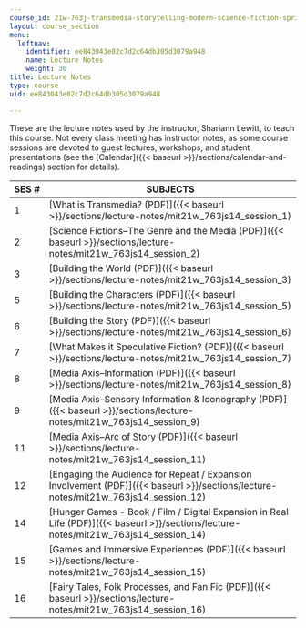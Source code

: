 ```yaml
---
course_id: 21w-763j-transmedia-storytelling-modern-science-fiction-spring-2014
layout: course_section
menu:
  leftnav:
    identifier: ee843043e02c7d2c64db305d3079a948
    name: Lecture Notes
    weight: 30
title: Lecture Notes
type: course
uid: ee843043e02c7d2c64db305d3079a948

---
```


These are the lecture notes used by the instructor, Shariann Lewitt, to teach this course. Not every class meeting has instructor notes, as some course sessions are devoted to guest lectures, workshops, and student presentations (see the [Calendar]({{< baseurl >}}/sections/calendar-and-readings) section for details).

| SES # | SUBJECTS |
| --- | --- |
| 1 | [What is Transmedia? (PDF)]({{< baseurl >}}/sections/lecture-notes/mit21w_763js14_session_1) |
| 2 | [Science Fictions–The Genre and the Media (PDF)]({{< baseurl >}}/sections/lecture-notes/mit21w_763js14_session_2) |
| 3 | [Building the World (PDF)]({{< baseurl >}}/sections/lecture-notes/mit21w_763js14_session_3) |
| 5 | [Building the Characters (PDF)]({{< baseurl >}}/sections/lecture-notes/mit21w_763js14_session_5) |
| 6 | [Building the Story (PDF)]({{< baseurl >}}/sections/lecture-notes/mit21w_763js14_session_6) |
| 7 | [What Makes it Speculative Fiction? (PDF)]({{< baseurl >}}/sections/lecture-notes/mit21w_763js14_session_7) |
| 8 | [Media Axis–Information (PDF)]({{< baseurl >}}/sections/lecture-notes/mit21w_763js14_session_8) |
| 9 | [Media Axis–Sensory Information & Iconography (PDF)]({{< baseurl >}}/sections/lecture-notes/mit21w_763js14_session_9) |
| 11 | [Media Axis–Arc of Story (PDF)]({{< baseurl >}}/sections/lecture-notes/mit21w_763js14_session_11) |
| 12 | [Engaging the Audience for Repeat / Expansion Involvement (PDF)]({{< baseurl >}}/sections/lecture-notes/mit21w_763js14_session_12) |
| 14 | [Hunger Games - Book / Film / Digital Expansion in Real Life (PDF)]({{< baseurl >}}/sections/lecture-notes/mit21w_763js14_session_14) |
| 15 | [Games and Immersive Experiences (PDF)]({{< baseurl >}}/sections/lecture-notes/mit21w_763js14_session_15) |
| 16 | [Fairy Tales, Folk Processes, and Fan Fic (PDF)]({{< baseurl >}}/sections/lecture-notes/mit21w_763js14_session_16)
